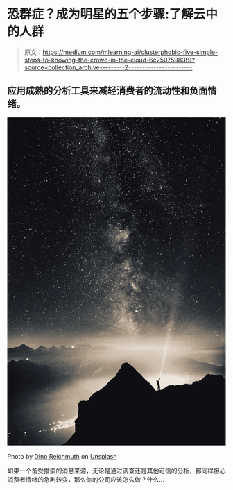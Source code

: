 # 恐群症？成为明星的五个步骤:了解云中的人群

> 原文：<https://medium.com/mlearning-ai/clusterphobic-five-simple-steps-to-knowing-the-crowd-in-the-cloud-6c25075983f9?source=collection_archive---------2----------------------->

## 应用成熟的分析工具来减轻消费者的流动性和负面情绪。

![](img/f427586f080cf972f5e3d847dd532d3f.png)

Photo by [Dino Reichmuth](https://unsplash.com/@dinoreichmuth?utm_source=medium&utm_medium=referral) on [Unsplash](https://unsplash.com?utm_source=medium&utm_medium=referral)

如果一个备受推崇的消息来源，无论是通过调查还是其他可信的分析，都同样担心消费者情绪的急剧转变，那么你的公司应该怎么做？什么…